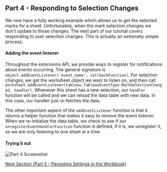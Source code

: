 ## Part 4 - Responding to Selection Changes

We now have a fully working example which allows us to get the selected marks for a sheet. Unfortunately, when the mark selection changes we don't update to those changes. The next part of our tutorial covers responding to user selection changes. This is actually an extremely simple process.

#### Adding the event listener

Throughout the extensions API, we provide ways to register for notifications about events occurring. The general signature is `object.addEventListener('event_name', callbackFunction)`. For selection changes, we get the worksheet object we want to listen on, and then call `worksheet.addEventListener(tableau.TableauEventType.MarkSelectionChanged, handler)`. Whenever this sheet has a new selection, our `handler` function will be called and we can reload the data table with new data. In this case, our handler just re-fetches the data.

The other important aspect of the `addEventListener` function is that it returns a helper function that makes it easy to remove the event listener. When we re-initialize the data table, we check to see if our `unregisterEventHandlerFunction` function is defined, if it is, we unregister it, so we are only listening to one sheet at a time.

#### Trying it out

![Part 4 Screenshot](../assets/Part_4.gif)

[Next Section (Part 5 - Persisting Settings in the Workbook)](../Part_5/readme.md)